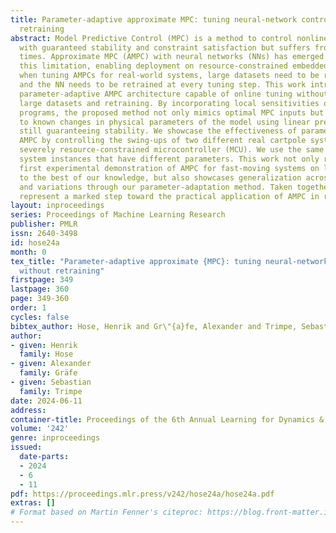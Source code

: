 ```yaml
---
title: Parameter-adaptive approximate MPC: tuning neural-network controllers without
  retraining
abstract: Model Predictive Control (MPC) is a method to control nonlinear systems
  with guaranteed stability and constraint satisfaction but suffers from high computation
  times. Approximate MPC (AMPC) with neural networks (NNs) has emerged to address
  this limitation, enabling deployment on resource-constrained embedded systems. However,
  when tuning AMPCs for real-world systems, large datasets need to be regenerated
  and the NN needs to be retrained at every tuning step. This work introduces a novel,
  parameter-adaptive AMPC architecture capable of online tuning without recomputing
  large datasets and retraining. By incorporating local sensitivities of nonlinear
  programs, the proposed method not only mimics optimal MPC inputs but also adjusts
  to known changes in physical parameters of the model using linear predictions while
  still guaranteeing stability. We showcase the effectiveness of parameter-adaptive
  AMPC by controlling the swing-ups of two different real cartpole systems with a
  severely resource-constrained microcontroller (MCU). We use the same NN across both
  system instances that have different parameters. This work not only represents the
  first experimental demonstration of AMPC for fast-moving systems on low-cost MCUs
  to the best of our knowledge, but also showcases generalization across system instances
  and variations through our parameter-adaptation method. Taken together, these contributions
  represent a marked step toward the practical application of AMPC in real-world systems.
layout: inproceedings
series: Proceedings of Machine Learning Research
publisher: PMLR
issn: 2640-3498
id: hose24a
month: 0
tex_title: "Parameter-adaptive approximate {MPC}: tuning neural-network controllers
  without retraining"
firstpage: 349
lastpage: 360
page: 349-360
order: 1
cycles: false
bibtex_author: Hose, Henrik and Gr\"{a}fe, Alexander and Trimpe, Sebastian
author:
- given: Henrik
  family: Hose
- given: Alexander
  family: Gräfe
- given: Sebastian
  family: Trimpe
date: 2024-06-11
address:
container-title: Proceedings of the 6th Annual Learning for Dynamics & Control Conference
volume: '242'
genre: inproceedings
issued:
  date-parts:
  - 2024
  - 6
  - 11
pdf: https://proceedings.mlr.press/v242/hose24a/hose24a.pdf
extras: []
# Format based on Martin Fenner's citeproc: https://blog.front-matter.io/posts/citeproc-yaml-for-bibliographies/
---
```

